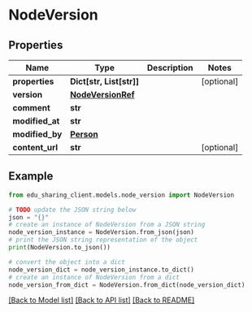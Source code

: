 # NodeVersion


## Properties

Name | Type | Description | Notes
------------ | ------------- | ------------- | -------------
**properties** | **Dict[str, List[str]]** |  | [optional] 
**version** | [**NodeVersionRef**](NodeVersionRef.md) |  | 
**comment** | **str** |  | 
**modified_at** | **str** |  | 
**modified_by** | [**Person**](Person.md) |  | 
**content_url** | **str** |  | [optional] 

## Example

```python
from edu_sharing_client.models.node_version import NodeVersion

# TODO update the JSON string below
json = "{}"
# create an instance of NodeVersion from a JSON string
node_version_instance = NodeVersion.from_json(json)
# print the JSON string representation of the object
print(NodeVersion.to_json())

# convert the object into a dict
node_version_dict = node_version_instance.to_dict()
# create an instance of NodeVersion from a dict
node_version_from_dict = NodeVersion.from_dict(node_version_dict)
```
[[Back to Model list]](../README.md#documentation-for-models) [[Back to API list]](../README.md#documentation-for-api-endpoints) [[Back to README]](../README.md)


